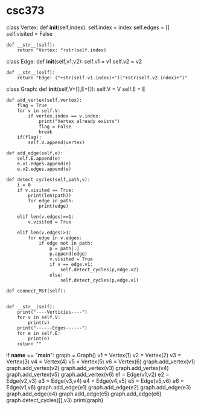 # csc373

class Vertex:
    def __init__(self,index):
        self.index = index
        self.edges = []
        self.visited = False

    def __str__(self):
        return "Vertex: "+str(self.index)

class Edge:
    def __init__(self,v1,v2):
        self.v1 = v1
        self.v2 = v2
        
    def __str__(self):
        return "Edge: ("+str(self.v1.index)+")("+str(self.v2.index)+")"
        
class Graph:
    def __init__(self,V=[],E=[]):
        self.V = V
        self.E = E

    def add_vertex(self,vertex):
        flag = True
        for v in self.V:
            if vertex.index == v.index:
                print("Vertex already exists")
                flag = False
                break
        if(flag):
            self.V.append(vertex)

    def add_edge(self,e):
        self.E.append(e)
        e.v1.edges.append(e)
        e.v2.edges.append(e)

    def detect_cycles(self,path,v):
        i = 0
        if v.visited == True:
            print(len(path))
            for edge in path:
                print(edge)
        
        elif len(v.edges)==1:
            v.visited = True
            
        elif len(v.edges)>1:
            for edge in v.edges:
                if edge not in path:
                    p = path[:]
                    p.append(edge)
                    v.visited = True
                    if v == edge.v1:
                        self.detect_cycles(p,edge.v2)
                    else:
                        self.detect_cycles(p,edge.v1)

    def connect_MST(self):
        

    def __str__(self):
        print("----Verticies----")
        for v in self.V:
            print(v)
        print("------Edges------")
        for e in self.E:
            print(e)
        return ""

if __name__ == "__main__":
    graph = Graph()
    v1 = Vertex(1)
    v2 = Vertex(2)
    v3 = Vertex(3)
    v4 = Vertex(4)
    v5 = Vertex(5)
    v6 = Vertex(6)
    graph.add_vertex(v1)
    graph.add_vertex(v2)
    graph.add_vertex(v3)
    graph.add_vertex(v4)
    graph.add_vertex(v5)
    graph.add_vertex(v6)
    e1 = Edge(v1,v2)
    e2 = Edge(v2,v3)
    e3 = Edge(v3,v4)
    e4 = Edge(v4,v5)
    e5 = Edge(v5,v6)
    e6 = Edge(v1,v6)
    graph.add_edge(e1)
    graph.add_edge(e2)
    graph.add_edge(e3)
    graph.add_edge(e4)
    graph.add_edge(e5)
    graph.add_edge(e6)
    graph.detect_cycles([],v3)
    print(graph)




    
    


    
    

